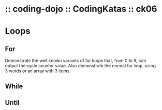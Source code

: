 :: coding-dojo :: CodingKatas :: ck06
=====================================

# Loops

## For

Demonstrate the well known variants of for loops that, from 0 to 9, can output the cycle counter value. Also demonstrate the normal for loop, using 3 words or an array with 3 items.

## While

## Until
